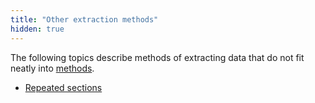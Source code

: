 ```yaml
---
title: "Other extraction methods"
hidden: true
---
```


The following topics describe methods of extracting data that do not fit neatly into [methods](doc:methods).

- [Repeated sections](doc:repeated-section)

